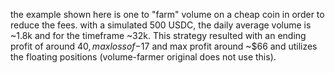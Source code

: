 the example shown here is one to "farm" volume on a cheap coin in order to reduce the fees. with a simulated 500 USDC, the daily average
volume is ~1.8k and for the timeframe ~32k. This strategy resulted with an ending profit of around $40, max loss of -$17 and max profit around ~$66
and utilizes the floating positions (volume-farmer original does not use this).